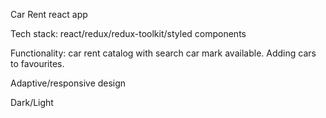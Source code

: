 Car Rent react app

Tech stack: react/redux/redux-toolkit/styled components

Functionality: car rent catalog with search car mark available. Adding cars to favourites.

Adaptive/responsive design

Dark/Light